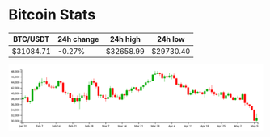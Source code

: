 # Bitcoin Stats

BTC/USDT|24h change|24h high|24h low|
|---|---|---|---|
|$31084.71|-0.27%|$32658.99|$29730.40|

<img src="./chart.svg">
